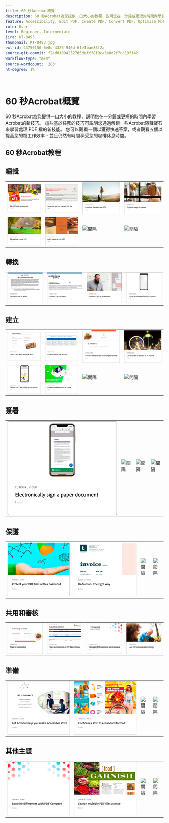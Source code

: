 ```yaml
---
title: 60 秒Acrobat概覽
description: 60 秒Acrobat為您提供一口大小的教程，説明您在一分鐘或更短的時間內學習Acrobat的新技巧
feature: Accessibility, Edit PDF, Create PDF, Convert PDF, Optimize PDF, Sign, Security, Share, Collaboration
role: User
level: Beginner, Intermediate
jira: KT-8493
thumbnail: KT-8493.jpg
exl-id: 43750150-6e0d-4326-946d-61e1bae86f2a
source-git-commit: f2edd10942327d5defff8f9ca3e8d2f7cc19f142
workflow-type: tm+mt
source-wordcount: '283'
ht-degree: 1%

---
```


# 60 秒Acrobat概覽

60 秒Acrobat為您提供一口大小的教程，説明您在一分鐘或更短的時間內學習Acrobat的新技巧。 這些基於任務的技巧可説明您通過解鎖一些Acrobat隱藏寶石來學習處理 PDF 檔的新技能。 您可以觀看一個以獲得快速答案，或者觀看五個以提高您的檔工作效率 - 並且仍然有時間享受您的咖啡休息時間。

## 60 秒Acrobat教程

## 編輯

<table style="table-layout:fixed">
<tr>
   <td>
    <a href="edit.md">
      <img alt="使用 Acrobat Web Edit PDF" src="../assets/60-edit-web.png" />
    </a>
  </td>
  <td>
    <a href="textrecognition.md">
      <img alt="識別掃描的 PDF 檔中的文字" src="../assets/60-ocr.png" />
    </a>
  </td>
  <td>
    <a href="combine-to-one-pdf.md">
      <img alt="將檔案合併為一個 PDF" src="../assets/60-combine.png" />
    </a>
  </td>
   <td>
    <a href="organize.md">
      <img alt="快速組織頁面" src="../assets/60-organize.png" />
    </a>
  </td>
</tr>
<tr>
  <td>
    <a href="editphoto.md">
      <img alt="在 PDF 中編輯相片" src="../assets/60-edit-photo.png" />
    </a>
  </td>
  <td>
    <a href="editgraphic.md">
      <img alt="在 PDF 中編輯圖形" src="../assets/60-edit-graphic.png" />
    </a>
  </td>
  <td>
      <img alt="間隔" src="../assets/Grayspacer.png" />
        <div>
        <br>
  </td>
  <td>
      <img alt="間隔" src="../assets/Grayspacer.png" />
        <div>
        <br>
  </td>
</tr>
</table>

## 轉換

<table style="table-layout:fixed">
<tr>
  <td>
    <a href="convert-pdf-word.md">
      <img alt="將 PDF 轉換為 Word" src="../assets/60-convert-word.png" />
    </a>
  </td>
 <td>
    <a href="convert-pdf-excel.md">
      <img alt="將 PDF 轉換為 Excel" src="../assets/60-convert-excel.png" />
    </a>
  </td>
  <td>
    <a href="convert-pdf-powerpoint.md">
      <img alt="將 PDF 轉換為 PowerPoint" src="../assets/60-convert-pptx.png" />
    </a>
  </td>
  <td>
    <a href="exportwordphone.md">
      <img alt="從手機Export PDF至 Word" src="../assets/60-export-word-phone.png" />
    </a>
  </td>
</tr>
</table>

## 建立

<table style="table-layout:fixed">
<tr>
  <td>
    <a href="word-to-pdf.md">
      <img alt="從 Microsoft Word 建立 PDF" src="../assets/60-create-word.png" />
    </a>
  </td>
  <td>
    <a href="create-from-acrobat.md">
      <img alt="從Acrobat建立 PDF" src="../assets/60-create-acrobat.png" />
    </a>
  <td>
    <a href="wordform.md">
      <img alt="將 Word 轉換為包含表單域的 PDF" src="../assets/60-convert-word-form.png" />
    </a>
  </td>
  <td>
      <a href="photo.md">
        <img alt="立即建立 PDF 照片" src="../assets/60-create-photos.png" />
      </a>
  </td>
</tr>
<tr>
  <td>
    <a href="phone.md">
      <img alt="在手機上將PPT檔轉換為PDF" src="../assets/60-ppt-phone.png" />
    </a>
  </td>
  <td>
      <a href="optimize.md">
        <img alt="快速建立更高效的 PDF 檔" src="../assets/60-efficient.png" />
      </a>
  </td>
  <td>
      <img alt="間隔" src="../assets/Grayspacer.png" />
        <div>
        <br>
  </td>
  <td>
      <img alt="間隔" src="../assets/Grayspacer.png" />
        <div>
        <br>
  </td>
</tr>
</table>

## 簽署

<table style="table-layout:fixed">
<tr>
  <td>
    <a href="sign.md">
      <img alt="電子簽署檔檔" src="../assets/60-electronically-sign.png" />
    </a>
  </td>
  <td>
      <img alt="間隔" src="../assets/Whitespacer.png" />
        <div>
        <br>
  </td>
  <td>
      <img alt="間隔" src="../assets/Whitespacer.png" />
        <div>
        <br>
  </td>
  <td>
      <img alt="間隔" src="../assets/Whitespacer.png" />
        <div>
        <br>
  </td>
</tr>
</table>

## 保護

<table style="table-layout:fixed">
<tr>
  <td>
    <a href="protect.md">
      <img alt="使用密碼保護 PDF 檔案" src="../assets/60-protect.png" />
    </a>
  </td>
  <td>
    <a href="redaction.md">
      <img alt="密文：正確方式" src="../assets/60-redaction.png" />
    </a>
  </td>
  <td>
      <img alt="間隔" src="../assets/Whitespacer.png" />
        <div>
        <br>
  </td>
  <td>
      <img alt="間隔" src="../assets/Whitespacer.png" />
        <div>
        <br>
  </td>
</tr>
</table>

## 共用和審核

<table style="table-layout:fixed">
<tr>
  <td>
    <a href="share-comment.md">
      <img alt="共用 PDF 以供註釋" src="../assets/60-share.png" />
    </a>
  </td>
  <td>
    <a href="share-comment-teams.md">
      <img alt="在 Teams 中共用 PDF 檔案並加上註釋" src="../assets/60-teams.png" />
    </a>
  </td>
  <td>
    <a href="summarize-comments.md">
      <img alt="使用摘要來排列 PDF 註釋" src="../assets/60-summarize.png" />
    </a>
  </td>
   <td>
    <a href="indesign.md">
      <img alt="將 PDF 評論載入到 InDesign" src="../assets/60-indesign.png" />
    </a>
  </td>
</tr>
</table>

## 準備

<table style="table-layout:fixed">
<tr>
  <td>
    <a href="accessible.md">
      <img alt="讓Acrobat説明您製作無障礙 PDF" src="../assets/60-accessible.png" />
    </a>
  </td>
 <td>
    <a href="conform.md">
      <img alt="使 PDF 符合標準格式" src="../assets/60-conform.png" />
    </a>
  </td>
  <td>
      <img alt="間隔" src="../assets/Whitespacer.png" />
        <div>
        <br>
  </td>
  <td>
      <img alt="間隔" src="../assets/Whitespacer.png" />
        <div>
        <br>
  </td>
</tr>
</table>

## 其他主題

<table style="table-layout:fixed">
<tr>
  <td>
    <a href="compare.md">
      <img alt="使用 PDF 比較找出差異" src="../assets/60-compare.png" />
    </a>
  </td>
 <td>
    <a href="search.md">
      <img alt="一次Search多個 PDF 檔案" src="../assets/60-search.png" />
    </a>
  </td>
  <td>
      <img alt="間隔" src="../assets/Whitespacer.png" />
        <div>
        <br>
  </td>
  <td>
      <img alt="間隔" src="../assets/Whitespacer.png" />
        <div>
        <br>
  </td>
</tr>
</table>